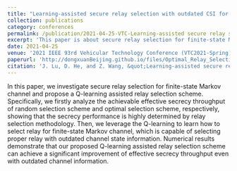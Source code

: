```yaml
---
title: "Learning-assisted secure relay selection with outdated CSI for finite-state Markov channel"
collection: publications
category: conferences
permalink: /publication/2021-04-25-VTC-Learning-assisted secure relay selection with outdated CSI for finite-state Markov channel-number-4
excerpt: 'This paper is about secure relay selection for finite-state Markov channel and a Q-learning assisted relay selection scheme'
date: 2021-04-25
venue: '2021 IEEE 93rd Vehicular Technology Conference (VTC2021-Spring)'
paperurl: 'http://dongxuanBeijing.github.io/files/Optimal_Relay_Selection_with_a_Full-Duplex_Active_Eavesdropper_in_Cooperative_Wireless_Networks.pdf'
citation: 'J. Lu, D. He, and Z. Wang, &quot;Learning-assisted secure relay selection with outdated CSI for finite-state Markov channel,&quot; in <i>Proc. IEEE 93rd Veh. Technol. Conf. (VTC-Spring)</i>, Helsinki, Finland, Apr. 2021, pp. 1–5.'
---
```


In this paper, we investigate secure relay selection for finite-state Markov channel and propose a Q-learning assisted relay selection scheme. Specifically, we firstly analyze the achievable effective secrecy throughput of random selection scheme and optimal selection scheme, respectively, showing that the secrecy performance is highly determined by relay selection methodology. Then, we leverage the Q-learning to learn how to select relay for finite-state Markov channel, which is capable of selecting proper relay with outdated channel state information. Numerical results demonstrate that our proposed Q-learning assisted relay selection scheme can achieve a significant improvement of effective secrecy throughput even with outdated channel information.
